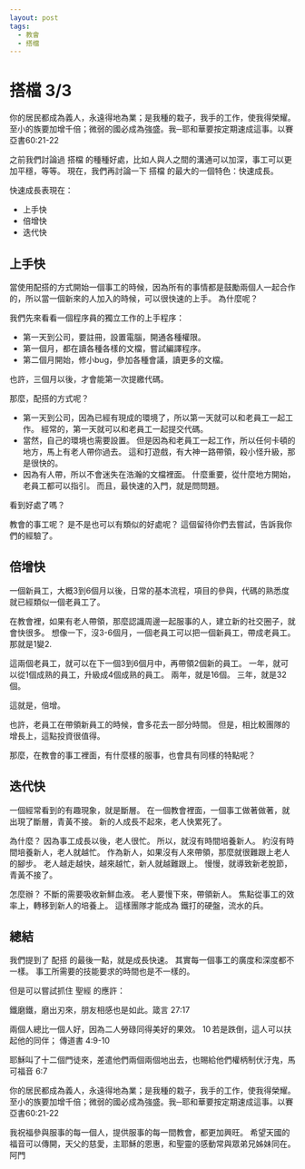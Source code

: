 ```yaml
---
layout: post
tags:
  - 教會
  - 搭檔
---
```


# 搭檔 3/3

你的居民都成為義人，永遠得地為業；是我種的栽子，我手的工作，使我得榮耀。
至小的族要加增千倍；微弱的國必成為強盛。我─耶和華要按定期速成這事。以賽亞書60:21-22

之前我們討論過 搭檔 的種種好處，比如人與人之間的溝通可以加深，事工可以更加平穩，等等。
現在，我們再討論一下  搭檔 的最大的一個特色：快速成長。

快速成長表現在：
- 上手快
- 倍增快
- 迭代快

## 上手快

當使用配搭的方式開始一個事工的時候，因為所有的事情都是鼓勵兩個人一起合作的，所以當一個新來的人加入的時候，可以很快速的上手。
為什麼呢？

我們先來看看一個程序員的獨立工作的上手程序：
- 第一天到公司，要註冊，設置電腦，開通各種權限。
- 第一個月，都在讀各種各樣的文檔，嘗試編譯程序。
- 第二個月開始，修小bug，參加各種會議，讀更多的文檔。

也許，三個月以後，才會能第一次提繳代碼。

那麼，配搭的方式呢？
- 第一天到公司，因為已經有現成的環境了，所以第一天就可以和老員工一起工作。
  經常的，第一天就可以和老員工一起提交代碼。
- 當然，自己的環境也需要設置。
  但是因為和老員工一起工作，所以任何卡頓的地方，馬上有老人帶你過去。
  這和打遊戲，有大神一路帶領，殺小怪升級，那是很快的。
- 因為有人帶，所以不會迷失在浩瀚的文檔裡面。
  什麼重要，從什麼地方開始，老員工都可以指引。
  而且，最快速的入門，就是問問題。

看到好處了嗎？

教會的事工呢？
是不是也可以有類似的好處呢？
這個留待你們去嘗試，告訴我你們的經驗了。

## 倍增快

一個新員工，大概3到6個月以後，日常的基本流程，項目的參與，代碼的熟悉度就已經類似一個老員工了。

在教會裡，如果有老人帶領，那麼認識周邊一起服事的人，建立新的社交圈子，就會快很多。
想像一下，沒3-6個月，一個老員工可以把一個新員工，帶成老員工。
那就是1變2.

這兩個老員工，就可以在下一個3到6個月中，再帶領2個新的員工。
一年，就可以從1個成熟的員工，升級成4個成熟的員工。
兩年，就是16個。
三年，就是32個。

這就是，倍增。

也許，老員工在帶領新員工的時候，會多花去一部分時間。
但是，相比較團隊的增長上，這點投資很值得。

那麼，在教會的事工裡面，有什麼樣的服事，也會具有同樣的特點呢？

## 迭代快

一個經常看到的有趣現象，就是斷層。
在一個教會裡面，一個事工做著做著，就出現了斷層，青黃不接。
新的人成長不起來，老人快累死了。

為什麼？
因為事工成長以後，老人很忙。
所以，就沒有時間培養新人。
約沒有時間培養新人，老人就越忙。
作為新人，如果沒有人來帶領，那麼就很難跟上老人的腳步。
老人越走越快，越來越忙，新人就越難跟上。
慢慢，就導致新老脫節，青黃不接了。

怎麼辦？
不斷的需要吸收新鮮血液。
老人要慢下來，帶領新人。
焦點從事工的效率上，轉移到新人的培養上。
這樣團隊才能成為 鐵打的硬盤，流水的兵。

## 總結

我們提到了 配搭 的最後一點，就是成長快速。
其實每一個事工的廣度和深度都不一樣。
事工所需要的技能要求的時間也是不一樣的。

但是可以嘗試抓住 聖經 的應許：

鐵磨鐵，磨出刃來，朋友相感也是如此。箴言 27:17

兩個人總比一個人好，因為二人勞碌同得美好的果效。 10 若是跌倒，這人可以扶起他的同伴； 傳道書 4:9-10

耶穌叫了十二個門徒來，差遣他們兩個兩個地出去，也賜給他們權柄制伏汙鬼，馬可福音 6:7

你的居民都成為義人，永遠得地為業；是我種的栽子，我手的工作，使我得榮耀。
至小的族要加增千倍；微弱的國必成為強盛。我─耶和華要按定期速成這事。以賽亞書60:21-22

我祝福參與服事的每一個人，提供服事的每一間教會，都更加興旺。
希望天國的福音可以傳開，天父的慈愛，主耶穌的恩惠，和聖靈的感動常與眾弟兄姊妹同在。阿門